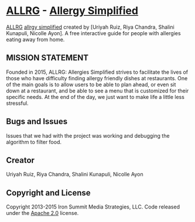 # [ALLRG](http://uriyahr.github.io/group-4/) - [Allergy Simplified](http://uriyahr.github.io/group-4/)

[ALLRG](http://uriyahr.github.io/group-4/) [allrgy simplified](http://uriyahr.github.io/group-4/) created by [Uriyah Ruiz, Riya Chandra, Shalini Kunapuli, Nicolle Ayon]. A free interactive guide for people with allergies eating away from home.

## MISSION STATEMENT

Founded in 2015, ALLRG: Allergies Simplified strives to facilitate the lives of those who have difficulty finding allergy friendly dishes at restaurants. One of the main goals is to allow users to be able to plan ahead, or even sit down at a restaurant, and be able to see a menu that is customized for their specific needs. At the end of the day, we just want to make life a little less stressful.



## Bugs and Issues

Issues that we had with the project was working and debugging the algorithm to filter food. 

## Creator
Uriyah Ruiz, Riya Chandra, Shalini Kunapuli, Nicolle Ayon

## Copyright and License

Copyright 2013-2015 Iron Summit Media Strategies, LLC. Code released under the [Apache 2.0](https://github.com/IronSummitMedia/startbootstrap-grayscale/blob/gh-pages/LICENSE) license.